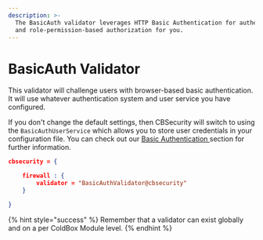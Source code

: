 ```yaml
---
description: >-
  The BasicAuth validator leverages HTTP Basic Authentication for authentication
  and role-permission-based authorization for you.
---
```


# BasicAuth Validator

This validator will challenge users with browser-based basic authentication.  It will use whatever authentication system and user service you have configured. &#x20;

If you don't change the default settings, then CBSecurity will switch to using the `BasicAuthUserService` which allows you to store user credentials in your configuration file.  You can check out our [Basic Authentication ](../usage/basic-authentication.md)section for further information.

```json
cbsecurity = {

    firewall : {
        validator = "BasicAuthValidator@cbsecurity"
    }

}
```

{% hint style="success" %}
Remember that a validator can exist globally and on a per ColdBox Module level.
{% endhint %}
